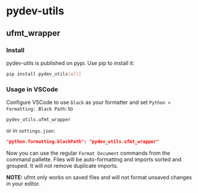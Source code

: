 # pydev-utils

## ufmt_wrapper

### Install

pydev-utils is published on pypi. Use pip to install it:
```bash
pip install pydev_utils[all]
```

### Usage in VSCode

Configure VSCode to use `black` as your formatter and set `Python > Formatting: Black Path`: to
```
pydev_utils.ufmt_wrapper
```

or in `settings.json`:
```json
"python.formatting.blackPath": "pydev_utils.ufmt_wrapper"
```

Now you can use the regular `Format Document` commands from the command pallette. Files will be auto-formatting and imports sorted and grouped.
It will not remove duplicate imports.

**NOTE:** ufmt only works on saved files and will not format unsaved changes in your editor.
